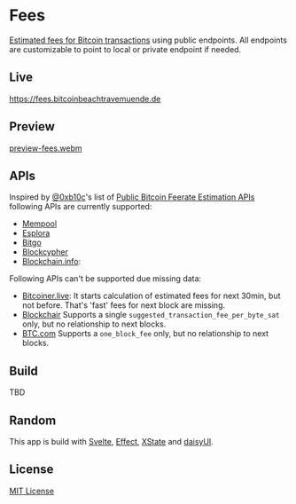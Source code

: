 # Fees

[Estimated fees for Bitcoin transactions](https://github.com/bitcoinbook/bitcoinbook/blob/develop/ch09_fees.adoc#estimating-appropriate-fee-rates) using public endpoints. All endpoints are customizable to point to local or private endpoint if needed.

## Live

https://fees.bitcoinbeachtravemuende.de

## Preview

[preview-fees.webm](https://github.com/BitcoinBeachTravemuende/fees/assets/47693/e0a20672-adb7-4f4e-8566-0566e15bb4fc)

## APIs

Inspired by [@0xb10c](https://github.com/0xb10c)'s list of [Public Bitcoin Feerate Estimation APIs](https://b10c.me/blog/003-a-list-of-public-bitcoin-feerate-estimation-apis/) following APIs are currently supported:

- [Mempool](https://mempool.space/docs/api/rest)
- [Esplora](https://github.com/Blockstream/esplora/)
- [Bitgo](https://developers.bitgo.com/explorer)
- [Blockcypher](https://www.blockcypher.com/dev/bitcoin/)
- [Blockchain.info](https://www.blockchain.com/explorer/api):

Following APIs can't be supported due missing data:

- [Bitcoiner.live](https://bitcoiner.live/api/fees/estimates/latest): It starts calculation of estimated fees for next 30min, but not before. That's 'fast' fees for next block are missing.
- [Blockchair](https://api.blockchair.com/bitcoin/stats) Supports a single `suggested_transaction_fee_per_byte_sat` only, but no relationship to next blocks.
- [BTC.com](https://btc.com/service/fees/distribution) Supports a `one_block_fee` only, but no relationship to next blocks.

## Build

TBD

## Random

This app is build with [Svelte](https://svelte.dev/), [Effect](https://effect.website/), [XState](https://stately.ai/) and [daisyUI](https://daisyui.com/).

## License

[MIT License](./LICENSE)
